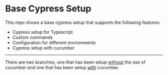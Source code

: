 # Base Cypress Setup

This repo shows a base cypress setup that supports the following features:

* Cypress setup for Typescript
* Custom commands
* Configuration for different environments
* Cypress setup with cucumber

---

There are two branches, one that has been setup [without]() the use of cucumber and one that has been setup [with]() cucumber.